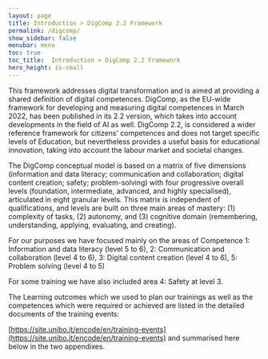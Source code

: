 ```yaml
---
layout: page
title: Introduction > DigComp 2.2 Framework
permalink: /digcomp/
show_sidebar: false
menubar: menu
toc: true
toc_title:  Introduction > DigComp 2.2 Framework
hero_height: is-small
---
```


This framework addresses digital transformation and is aimed at
providing a shared definition of digital competences. DigComp, as the
EU-wide framework for developing and measuring digital competences in
March 2022, has been published in its 2.2 version, which takes into
account developments in the field of AI as well. DigComp 2.2, is
considered a wider reference framework for citizens’ competences and
does not target specific levels of Education, but nevertheless provides
a useful basis for educational innovation, taking into account the
labour market and societal changes.

The DigComp conceptual model is based on a matrix of five dimensions
(information and data literacy; communication and collaboration; digital
content creation; safety; problem-solving) with four progressive overall
levels (foundation, intermediate, advanced, and highly specialised),
articulated in eight granular levels. This matrix is independent of
qualifications, and levels are built on three main areas of mastery: (1)
complexity of tasks, (2) autonomy, and (3) cognitive domain
(remembering, understanding, applying, evaluating, and creating).

For our purposes we have focused mainly on the areas of Competence 1:
Information and data literacy (level 5 to 6), 2: Communication and
collaboration (level 4 to 6), 3: Digital content creation (level 4 to
6), 5: Problem solving (level 4 to 5)

For some training we have also included area 4: Safety at level 3.

The Learning outcomes which we used to plan our trainings as well as the
competences which were required or achieved are listed in the detailed
documents of the training events:

[https://site.unibo.it/encode/en/training-events](https://site.unibo.it/encode/en/training-events)
and summarised here below in the two appendixes.